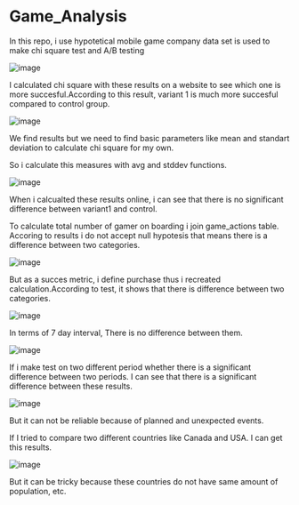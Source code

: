 # Game_Analysis
In this repo, i use hypotetical mobile game company data set is used to make chi square test and A/B testing

![image](https://github.com/user-attachments/assets/bfdcbec4-530d-4563-b220-d062bb2e04bd)

I calculated chi square with these results on a website to see which one is more succesful.According to this result, variant 1 is much more succesful compared to control group.

![image](https://github.com/user-attachments/assets/b8a54e15-0217-4110-a2fd-e119da9e37ae)

We find results but we need to find basic parameters like mean and standart deviation to calculate chi square for my own.

So i calculate this measures with avg and stddev functions.

![image](https://github.com/user-attachments/assets/38c7e657-1e3a-4807-a017-7074245697f5)

When i calcualted these results online, i can see that there is no significant difference between variant1 and control.

To calculate total number of gamer on boarding i join game_actions table. Accoring to results i do not accept null hypotesis that means there is a difference between two categories.

![image](https://github.com/user-attachments/assets/936f0a90-29c8-4f3a-a080-2f19f422bb39)


But as a succes metric, i define purchase thus i recreated calculation.According to test, it shows that there is difference between two categories.

![image](https://github.com/user-attachments/assets/7364925b-6b08-4f50-9457-0b68e05cdf5d)

In terms of 7 day interval, There is no difference between them.

![image](https://github.com/user-attachments/assets/d6d550a9-9c61-4fcb-9d35-e2222e212674)

If i make test on two different period whether there is a significant difference between two periods.
I can see that there is a significant difference between these results.

![image](https://github.com/user-attachments/assets/4ed2b317-00de-4e97-9f18-7ce25ad4c1f2)

But it can not be reliable because of planned and unexpected events.

If I tried to compare two different countries like Canada and USA.
I can get this results.

![image](https://github.com/user-attachments/assets/71d84b24-312a-4b6d-8f3b-f4bfdbda2f95)

But it can be tricky because these countries do not have same amount of population, etc.
